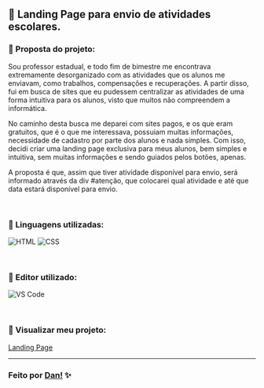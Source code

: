 ## 👾 Landing Page para envio de atividades escolares.  <br>

### 📌 Proposta do projeto:

Sou professor estadual, e todo fim de bimestre me encontrava extremamente desorganizado com as atividades que os alunos me enviavam, como trabalhos, compensações e recuperações. A partir disso, fui em busca de sites que eu pudessem centralizar as atividades de uma forma intuitiva para os alunos, visto que muitos não compreendem a informática. 

No caminho desta busca me deparei com sites pagos, e os que eram gratuitos, que é o que me interessava, possuiam muitas informações, necessidade de cadastro por parte dos alunos e nada simples. Com isso, decidi criar uma landing page exclusiva para meus alunos, bem simples e intuitiva, sem muitas informações e sendo guiados pelos botões, apenas. 

A proposta é que, assim que tiver atividade disponível para envio, será informado através da div #atenção, que colocarei qual atividade e até que data estará disponível para envio. 

<br>

### 📌 Linguagens utilizadas:

![HTML](https://img.shields.io/badge/-HTML5-E34F26?style=for-the-badge&logo=html5&logoColor=white) 
![CSS](https://img.shields.io/badge/-CSS3-1572B6?style=for-the-badge&logo=css3&logoColor=white)

<br>

### 📌 Editor utilizado:

![VS Code](https://img.shields.io/badge/Visual_Studio_Code-0078D4?style=for-the-badge&logo=visual%20studio%20code&logoColor=white)

<br>

### 📌 Visualizar meu projeto:

[Landing Page](https://danvasquesc.github.io/landingpage-envio-de-atividades/)

---

### Feito por [Dan!](https://github.com/danvasquesc) ✨
